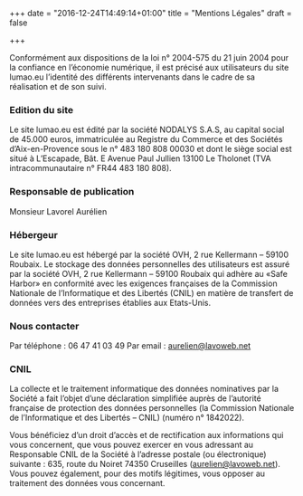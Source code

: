 +++
date = "2016-12-24T14:49:14+01:00"
title = "Mentions Légales"
draft = false

+++

Conformément aux dispositions de la loi n° 2004-575 du 21 juin 2004 pour la confiance en l’économie numérique, il est précisé aux utilisateurs du site lumao.eu l’identité des différents intervenants dans le cadre de sa réalisation et de son suivi.

### Edition du site

Le site lumao.eu est édité par la société NODALYS S.A.S, au capital social de 45.000 euros, immatriculée au Registre du Commerce et des Sociétés d’Aix-en-Provence sous le n° 483 180 808 00030 et dont le siège social est situé à L’Escapade, Bât. E Avenue Paul Jullien 13100 Le Tholonet (TVA intracommunautaire n° FR44 483 180 808).

### Responsable de publication

Monsieur Lavorel Aurélien

### Hébergeur

Le site lumao.eu est hébergé par la société OVH, 2 rue Kellermann – 59100 Roubaix. Le stockage des données personnelles des utilisateurs est assuré par la société OVH, 2 rue Kellermann – 59100 Roubaix qui adhère au «Safe Harbor» en conformité avec les exigences françaises de la Commission Nationale de l’Informatique et des Libertés (CNIL) en matière de transfert de données vers des entreprises établies aux Etats-Unis.

### Nous contacter

Par téléphone : 06 47 41 03 49
Par email : aurelien@lavoweb.net

### CNIL

La collecte et le traitement informatique des données nominatives par la Société a fait l’objet d’une déclaration simplifiée auprès de l’autorité française de protection des données personnelles (la Commission Nationale de l’Informatique et des Libertés – CNIL) (numéro n° 1842022).

Vous bénéficiez d’un droit d’accès et de rectification aux informations qui vous concernent, que vous pouvez exercer en vous adressant au Responsable CNIL de la Société à l’adresse postale (ou électronique) suivante : 635, route du Noiret 74350 Cruseilles (aurelien@lavoweb.net). Vous pouvez également, pour des motifs légitimes, vous opposer au traitement des données vous concernant.